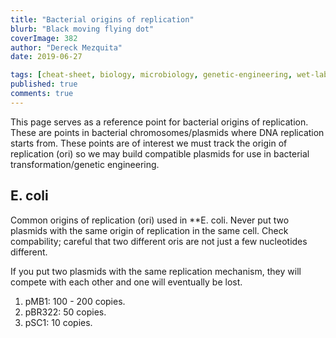 ```yaml
---
title: "Bacterial origins of replication"
blurb: "Black moving flying dot"
coverImage: 382
author: "Dereck Mezquita"
date: 2019-06-27

tags: [cheat-sheet, biology, microbiology, genetic-engineering, wet-lab]
published: true
comments: true
---
```


This page serves as a reference point for bacterial origins of replication. These are points in bacterial chromosomes/plasmids where DNA replication starts from. These points are of interest we must track the origin of replication (ori) so we may build compatible plasmids for use in bacterial transformation/genetic engineering.

## **E. coli**

Common origins of replication (ori) used in **E. coli. Never put two plasmids with the same origin of replication in the same cell. Check compability; careful that two different oris are not just a few nucleotides different.

If you put two plasmids with the same replication mechanism, they will compete with each other and one will eventually be lost.

1. pMB1: 100 - 200 copies.
1. pBR322: 50 copies.
1. pSC1: 10 copies.